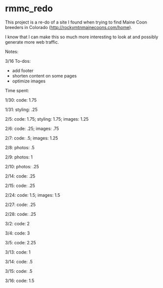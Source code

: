 # rmmc_redo

This project is a re-do of a site I found when trying to find Maine Coon breeders in Colorado (http://rockymtnmainecoons.com/home).

I know that I can make this so much more interesting to look at and possibly generate more web traffic.

Notes:

3/16 To-dos: 
* add footer
* shorten content on some pages
* optimize images

Time spent:

1/30: code: 1.75

1/31: styling: .25

2/5: code: 1.75; styling: 1.75; images: 1.25

2/6: code: .25; images: .75

2/7: code: .5; images: 1.25

2/8: photos: .5

2/9: photos: 1

2/10: photos: .25

2/14: code: .25

2/15: code: .25

2/24: code: 1.5; images: 1.5

2/27: code: .25

2/28: code: .25

3/2: code: 2

3/4: code: 3

3/5: code: 2.25

3/13: code: 1

3/14: code: .5

3/15: code: .5

3/16: code: 1.5
